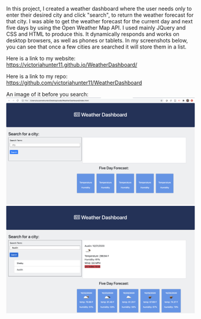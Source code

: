 In this project, I created a weather dashboard where the user needs only to enter their desired city and click "search", to return the weather forecast for that city. I was able to get the weather forecast for the current day and next five days by using the Open Weather Map API. I used mainly JQuery and CSS and HTML to produce this. It dynamically responds and works on desktop browsers, as well as phones or tablets. In my screenshots below, you can see that once a few cities are searched it will store them in a list. 


Here is a link to my website: https://victoriahunter11.github.io/WeatherDashboard/

Here is a link to my repo: https://github.com/victoriahunter11/WeatherDashboard

An image of it before you search:
![blankWeather2](blankWeather2.png)
![AustinSearch](AustinSearch.png)

